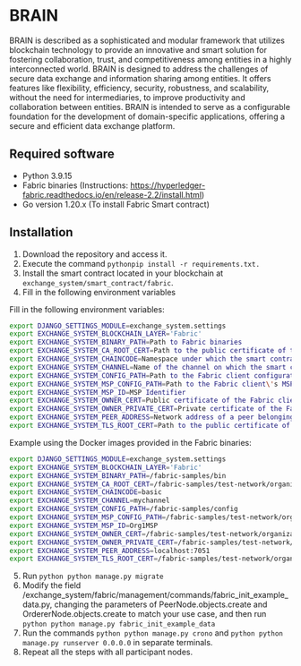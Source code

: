 # BRAIN
BRAIN is described as a sophisticated and modular framework that utilizes blockchain technology to provide an innovative and smart solution for fostering collaboration, trust, and competitiveness among entities in a highly interconnected world. BRAIN is designed to address the challenges of secure data exchange and information sharing among entities. It offers features like flexibility, efficiency, security, robustness, and scalability, without the need for intermediaries, to improve productivity and collaboration between entities. BRAIN is intended to serve as a configurable foundation for the development of domain-specific applications, offering a secure and efficient data exchange platform.


## Required software

- Python 3.9.15
- Fabric binaries (Instructions: https://hyperledger-fabric.readthedocs.io/en/release-2.2/install.html)
- Go version 1.20.x (To install Fabric Smart contract)

## Installation

1. Download the repository and access it.
2. Execute the command ``pythonpip install -r requirements.txt.``
3. Install the smart contract located in your blockchain at `exchange_system/smart_contract/fabric`.
4. Fill in the following environment variables

Fill in the following environment variables:

```bash
export DJANGO_SETTINGS_MODULE=exchange_system.settings
export EXCHANGE_SYSTEM_BLOCKCHAIN_LAYER='Fabric'
export EXCHANGE_SYSTEM_BINARY_PATH=Path to Fabric binaries
export EXCHANGE_SYSTEM_CA_ROOT_CERT=Path to the public certificate of the certificate authority
export EXCHANGE_SYSTEM_CHAINCODE=Namespace under which the smart contract is registered
export EXCHANGE_SYSTEM_CHANNEL=Name of the channel on which the smart contract operates
export EXCHANGE_SYSTEM_CONFIG_PATH=Path to the Fabric client configuration file
export EXCHANGE_SYSTEM_MSP_CONFIG_PATH=Path to the Fabric client\'s MSP
export EXCHANGE_SYSTEM_MSP_ID=MSP Identifier
export EXCHANGE_SYSTEM_OWNER_CERT=Public certificate of the Fabric client
export EXCHANGE_SYSTEM_OWNER_PRIVATE_CERT=Private certificate of the Fabric client
export EXCHANGE_SYSTEM_PEER_ADDRESS=Network address of a peer belonging to the node\'s channel
export EXCHANGE_SYSTEM_TLS_ROOT_CERT=Path to the public certificate of the TLS entity```
```

Example using the Docker images provided in the Fabric binaries:

```bash
export DJANGO_SETTINGS_MODULE=exchange_system.settings
export EXCHANGE_SYSTEM_BLOCKCHAIN_LAYER='Fabric'
export EXCHANGE_SYSTEM_BINARY_PATH=/fabric-samples/bin
export EXCHANGE_SYSTEM_CA_ROOT_CERT=/fabric-samples/test-network/organizations/peerOrganizations/org1.example.com/ca/ca.org1.example.com-cert.pem
export EXCHANGE_SYSTEM_CHAINCODE=basic
export EXCHANGE_SYSTEM_CHANNEL=mychannel
export EXCHANGE_SYSTEM_CONFIG_PATH=/fabric-samples/config
export EXCHANGE_SYSTEM_MSP_CONFIG_PATH=/fabric-samples/test-network/organizations/peerOrganizations/org1.example.com/users/Admin@org1.example.com/msp
export EXCHANGE_SYSTEM_MSP_ID=Org1MSP
export EXCHANGE_SYSTEM_OWNER_CERT=/fabric-samples/test-network/organizations/peerOrganizations/org1.example.com/users/Admin@org1.example.com/msp/signcerts/Admin@org1.example.com-cert.pem
export EXCHANGE_SYSTEM_OWNER_PRIVATE_CERT=/fabric-samples/test-network/organizations/peerOrganizations/org1.example.com/users/Admin@org1.example.com/msp/keystore/priv_sk
export EXCHANGE_SYSTEM_PEER_ADDRESS=localhost:7051
export EXCHANGE_SYSTEM_TLS_ROOT_CERT=/fabric-samples/test-network/organizations/peerOrganizations/org1.example.com/peers/peer0.org1.example.com/tls/ca.crt
```

5. Run ```python python manage.py migrate```
6. Modify the field /exchange_system/fabric/management/commands/fabric_init_example_data.py, changing the parameters of PeerNode.objects.create and OrdererNode.objects.create to match your use case, and then run ```python python manage.py fabric_init_example_data```
7. Run the commands ```python python manage.py crono``` and ```python python manage.py runserver 0.0.0.0``` in separate terminals.
8. Repeat all the steps with all participant nodes.


